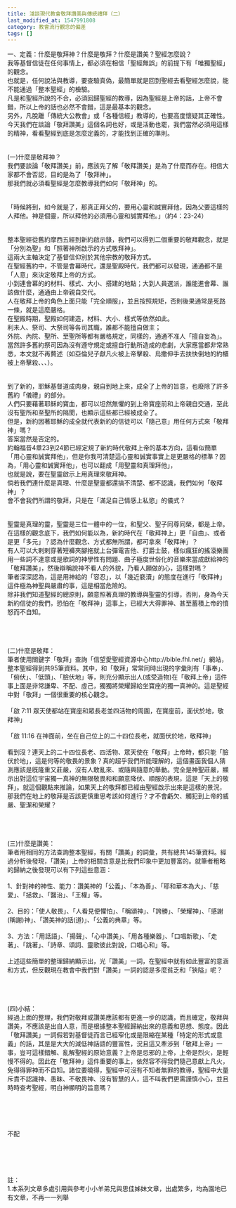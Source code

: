 ```yaml
---
title: 淺談現代教會敬拜讚美與傳統禮拜（二）
last_modified_at: 1547991808
category: 教會流行觀念的偏差
tags: []
---
```


一、定義：什麼是敬拜神？什麼是敬拜？什麼是讚美？聖經怎麼說？<br><!--more-->    我等基督信徒在任何事情上，都必須在相信「聖經無誤」的前提下有「唯獨聖經」的觀念。<br>也就是，任何說法與教導，要查驗真偽，最簡單就是回到聖經去看聖經怎麼說，能不能通過「整本聖經」的檢驗。<br>凡是和聖經所說的不合，必須回歸聖經的教導，因為聖經是上帝的話，上帝不會錯，所以上帝的話也必然不會錯，這是最基本的觀念。<br>另外，凡脫離「傳統大公教會」或「各種信經」教導的，也要高度懷疑其正確性。今天我們在談論「敬拜讚美」這個名詞也好，或是活動也罷，我們當然必須用這樣的精神，看看聖經到底是怎麼定義的，才能找到正確的準則。<br><br><br>(一)什麼是敬拜神？<br>    我們要談論「敬拜讚美」前，應該先了解「敬拜讚美」是為了什麼而存在。相信大家都不會否認，目的是為了「敬拜神」。<br>那我們就必須看聖經是怎麼教導我們如何「敬拜神」的。<br><br><br>「時候將到，如今就是了，那真正拜父的，要用心靈和誠實拜他，因為父要這樣的人拜他。神是個靈，所以拜他的必須用心靈和誠實拜他。」（約4：23-24）<br><br><br>    整本聖經從舊約摩西五經到新約啟示錄，我們可以得到二個重要的敬拜觀念，就是「分別為聖」和「照著神所啟示的方式敬拜神」。<br>這兩大主軸決定了基督信仰別於其他宗教的敬拜方式。<br>在聖經舊約中，不管是會幕時代，還是聖殿時代，我們都可以發現，通通都不是「人意」來決定敬拜上帝的方式。<br>小到連會幕的的材料、樣式、大小、搭建的地點；大到人員選派，誰能進會幕、誰該做什麼，通通由上帝親自交代。<br>人在敬拜上帝的角色上面只能「完全順服」，並且按照規矩，否則後果通常是死路一條，就是這麼嚴格。<br>在聖殿時期，聖殿如何建造，材料、大小、樣式等依然如此。<br>利未人、祭司、大祭司等各司其職，誰都不能擅自做主；<br>外院、內院、聖所、至聖所等都有嚴格規定，同樣的，通通不准人「擅自妄為」。<br>當然許多舊約祭司因為沒有遵守規定或擅自行動所造成的悲劇，大家應當都非常熟悉，本文就不再贅述（如亞倫兒子獻凡火被上帝擊殺、烏撒伸手去扶快倒地的約櫃被上帝擊殺、、、）。<br><br><br>    到了新約，耶穌基督道成肉身，親自到地上來，成全了上帝的旨意，也廢除了許多舊約「儀禮」的部分。<br>人們只要藉著耶穌的寶血，都可以坦然無懼的到上帝寶座前和上帝親自交通，至此沒有聖所和至聖所的隔閡，也顯示這些都已經被成全了。<br>但是，新約因著耶穌的成全就代表新約的信徒可以「隨己意」用任何方式來「敬拜神」嗎？<br>答案當然是否定的。<br>約翰福音4章23到24節已經定規了新約時代敬拜上帝的基本方向，這看似簡單「用心靈和誠實拜他」，但是你我可清楚這心靈和誠實事實上是更嚴格的標準？因為，「用心靈和誠實拜他」，也可以翻成「用聖靈和真理拜他」，<br>也就是說，要在聖靈啟示上用真理來敬拜神。<br>倘若我們連什麼是真理、什麼是聖靈都還搞不清楚、都不認識，我們如何「敬拜神」？<br>會不會我們所謂的敬拜，只是在「滿足自己情感上私慾」的儀式？<br><br><br>    聖靈是真理的靈，聖靈是三位一體中的一位，和聖父、聖子同尊同榮，都是上帝。<br>在這樣的觀念底下，我們如何能以為，新約時代在「敬拜神上」更「自由」、或者是更「多元」？認為什麼觀念、方式都無所謂，都可拿來「敬拜神」？<br>有人可以大剌剌穿著短褲夾腳拖就上台彈電吉他、打爵士鼓，樣似瘋狂的搖滾樂團用一些詞不達意或是歌詞的神學性有問題、曲子極度世俗化的音樂來當成獻給神的「敬拜讚美」，然後辯稱說神不看人的外貌，乃看人願做的心，這樣對嗎？<br>筆者深深認為，這是用神給的「容忍」，以「幾近褻瀆」的態度在進行「敬拜神」這件極為神聖與嚴肅的事，這是相當危險的。<br>除非我們知道聖經的總原則，願意照著真理的教導與聖靈的引導，否則，身為今天新約信徒的我們，恐怕在「敬拜神」這事上，已經大大得罪神、甚至蓄積上帝的憤怒而不自知。<br><br><br><br><br>(二)什麼是敬拜：<br>    筆者使用關鍵字「敬拜」查詢「信望愛聖經資源中心http://bible.fhl.net/」網站，整本聖經得到共95筆資料。其中，和「敬拜」常常同時出現的字彙則有「事奉」、「俯伏」、「低頭」、「臉伏地」等，則充分顯示出人(或受造物)在「敬拜上帝」這件事上面是非常謙卑、不配、虛己，獨獨將榮耀歸給坐寶座的獨一真神的。這是聖經中對「敬拜」一個很重要的核心觀念。<br><br>「啟 7:11 眾天使都站在寶座和眾長老並四活物的周圍，在寶座前，面伏於地，敬拜神」<br><br>「啟 11:16 在神面前，坐在自己位上的二十四位長老，就面伏於地，敬拜神」<br><br>    看到沒？連天上的二十四位長老、四活物、眾天使在「敬拜」上帝時，都只能「臉伏於地」，這是何等的敬畏的景象？真的超乎我們所能理解的，這個畫面我個人猜測應該是旣隆重又莊嚴，沒有人敢亂來、或隨興隨意的舉動。完全是神聖莊嚴，顯示出對這位宇宙獨一真神的無限敬畏和和願意降伏、順服的表現，這是「天上的敬拜」。就這個觀點來推論，如果天上的敬拜都已經由聖經啟示出來是這樣的景況，那我們在地上的敬拜是否該更慎重思考該如何進行？才不會虧欠、觸犯到上帝的威嚴、聖潔和榮耀？<br><br><br><br><br>(三)什麼是讚美：<br>    筆者用相同的方法查詢整本聖經，有關「讚美」的詞彙，共有總共145筆資料。經過分析後發現，「讚美」上帝的相關含意是比我們印象中更加豐富的。就筆者粗略的歸納之後發現可以有下列這些意涵：<br><br>1、針對神的神性、能力：讚美神的「公義」、「本為善」、「耶和華本為大」、「慈愛」、「拯救」、「醫治」、「王權」等。<br><br>2、目的：「使人敬畏」、「人看見便懼怕」、「稱頌神」、「誇勝」、「榮耀神」、「感謝(稱謝)神」、「讚美神的話(道)」、「公義的典章」等。<br><br>3、方法：「用話語」、「揚聲」、「心中讚美」、「用各種樂器」、「口唱新歌」、「走著」、「跳著」、「詩章、頌詞、靈歌彼此對說，口唱心和」等。<br><br>    上述這些簡單的整理歸納顯示出，光「讚美」一詞，在聖經中就有如此豐富的意涵和方式，但反觀現在教會中我們對「讚美」一詞的認是多麼貧乏和「狹隘」呢？<br><br><br><br><br>(四)小結：<br>    經過上面的整理，我們對敬拜或讚美應該都有更進一步的認識，而且確定，敬拜與讚美，不應該是出自人意，而是根據整本聖經歸納出來的意義和思想、態度。因此「敬拜讚美」一詞假若對基督徒而言已經窄化或是限縮在某種「特定的形式或意義」的話，其是是大大的減低神話語的豐富性，況且這又牽涉到「敬拜上帝」一事，豈可這樣錯解、亂解聖經的原始意義？上帝是忌邪的上帝，上帝是烈火，是輕慢不得的。因此在「敬拜神」這件重要的事上，依然容不得我們隨己意獻上凡火，免得得罪神而不自知。諸位要曉得，聖經中可沒有不知者無罪的教導，聖經中大量斥責不認識神、愚昧、不敬畏神、沒有智慧的人，這不叫我們更需謹慎小心，並且時時查考聖經，明白神顯明的旨意嗎？<br><br><br><br><br><br>不配<br><br><br><br><br><br>註：<br>1.本系列文章多處引用與參考小小羊弟兄與思佳姊妹文章，出處繁多，均為園地已有文章，不再一一列舉<br><br><br>

